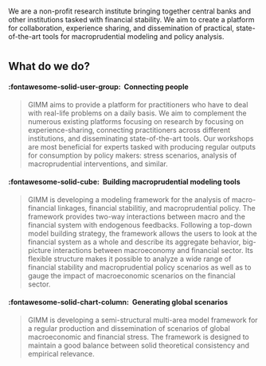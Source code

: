 
# 

We are a non-profit research
institute bringing together central banks and other institutions tasked
with financial stability. We aim to create a platform for
collaboration, experience sharing, and dissemination of practical,
state-of-the-art tools for macroprudential modeling and policy analysis.

#

## What do we do?

#### :fontawesome-solid-user-group:  Connecting people

> GIMM aims to provide a platform for practitioners who have to deal with
> real-life problems on a daily basis. We aim to complement the numerous
> existing platforms focusing on research by focusing on experience-sharing,
> connecting practitioners across different institutions, and disseminating
> state-of-the-art tools. Our workshops are most beneficial for experts
> tasked with producing regular outputs for consumption by policy makers: stress
> scenarios, analysis of macroprudential interventions, and similar.


#### :fontawesome-solid-cube:  Building macroprudential modeling tools

> GIMM is developing a modeling framework for the analysis of
> macro-financial linkages, financial stabilitiy, and macroprudential
> policy. The framework provides two-way interactions between macro and the
> financial system with endogenous feedbacks. Following a top-down model
> building strategy, the framework allows the users to look at the
> financial system as a whole and describe its aggregate behavior,
> big-picture interactions between macroeconomy and financial sector. Its
> flexible structure makes it possible to analyze a wide range of financial
> stability and macroprudential policy scenarios as well as to gauge the
> impact of macroeconomic scenarios on the financial sector.

#### :fontawesome-solid-chart-column:  Generating global scenarios

> GIMM is developing a semi-structural multi-area model framework for a regular
> production and dissemination of scenarios of global macroeconomic and
> financial stress. The framework is designed to maintain a good balance
> between solid theoretical consistency and empirical relevance.


